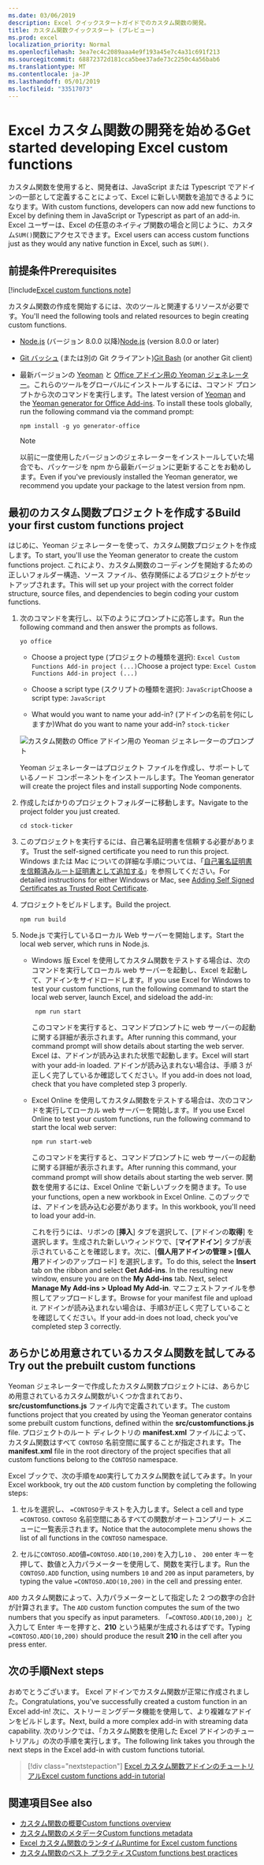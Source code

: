 ```yaml
---
ms.date: 03/06/2019
description: Excel クイックスタートガイドでのカスタム関数の開発。
title: カスタム関数クイックスタート (プレビュー)
ms.prod: excel
localization_priority: Normal
ms.openlocfilehash: 3ea7ec4c2089aaa4e9f193a45e7c4a31c691f213
ms.sourcegitcommit: 68872372d181cca5bee37ade73c2250c4a56bab6
ms.translationtype: MT
ms.contentlocale: ja-JP
ms.lasthandoff: 05/01/2019
ms.locfileid: "33517073"
---
```

# <a name="get-started-developing-excel-custom-functions"></a><span data-ttu-id="294cc-103">Excel カスタム関数の開発を始める</span><span class="sxs-lookup"><span data-stu-id="294cc-103">Get started developing Excel custom functions</span></span>

<span data-ttu-id="294cc-104">カスタム関数を使用すると、開発者は、JavaScript または Typescript でアドインの一部として定義することによって、Excel に新しい関数を追加できるようになります。</span><span class="sxs-lookup"><span data-stu-id="294cc-104">With custom functions, developers can now add new functions to Excel by defining them in JavaScript or Typescript as part of an add-in.</span></span> <span data-ttu-id="294cc-105">Excel ユーザーは、Excel の任意のネイティブ関数の場合と同じように、カスタム`SUM()`関数にアクセスできます。</span><span class="sxs-lookup"><span data-stu-id="294cc-105">Excel users can access custom functions just as they would any native function in Excel, such as `SUM()`.</span></span>

## <a name="prerequisites"></a><span data-ttu-id="294cc-106">前提条件</span><span class="sxs-lookup"><span data-stu-id="294cc-106">Prerequisites</span></span>

[!include[Excel custom functions note](../includes/excel-custom-functions-note.md)]

<span data-ttu-id="294cc-107">カスタム関数の作成を開始するには、次のツールと関連するリソースが必要です。</span><span class="sxs-lookup"><span data-stu-id="294cc-107">You'll need the following tools and related resources to begin creating custom functions.</span></span>

- <span data-ttu-id="294cc-108">[Node.js](https://nodejs.org/en/) (バージョン 8.0.0 以降)</span><span class="sxs-lookup"><span data-stu-id="294cc-108">[Node.js](https://nodejs.org/en/) (version 8.0.0 or later)</span></span>

- <span data-ttu-id="294cc-109">[Git バッシュ](https://git-scm.com/downloads) (または別の Git クライアント)</span><span class="sxs-lookup"><span data-stu-id="294cc-109">[Git Bash](https://git-scm.com/downloads) (or another Git client)</span></span>

- <span data-ttu-id="294cc-110">最新バージョンの [Yeoman](https://yeoman.io/) と [Office アドイン用の Yeoman ジェネレーター](https://www.npmjs.com/package/generator-office)。これらのツールをグローバルにインストールするには、コマンド プロンプトから次のコマンドを実行します。</span><span class="sxs-lookup"><span data-stu-id="294cc-110">The latest version of [Yeoman](https://yeoman.io/) and the [Yeoman generator for Office Add-ins](https://www.npmjs.com/package/generator-office). To install these tools globally, run the following command via the command prompt:</span></span>

    ```command&nbsp;line
    npm install -g yo generator-office
    ```

    > [!NOTE]
    > <span data-ttu-id="294cc-111">以前に一度使用したバージョンのジェネレーターをインストールしていた場合でも、パッケージを npm から最新バージョンに更新することをお勧めします。</span><span class="sxs-lookup"><span data-stu-id="294cc-111">Even if you've previously installed the Yeoman generator, we recommend you update your package to the latest version from npm.</span></span>

## <a name="build-your-first-custom-functions-project"></a><span data-ttu-id="294cc-112">最初のカスタム関数プロジェクトを作成する</span><span class="sxs-lookup"><span data-stu-id="294cc-112">Build your first custom functions project</span></span>

<span data-ttu-id="294cc-113">はじめに、Yeoman ジェネレーターを使って、カスタム関数プロジェクトを作成します。</span><span class="sxs-lookup"><span data-stu-id="294cc-113">To start, you'll use the Yeoman generator to create the custom functions project.</span></span> <span data-ttu-id="294cc-114">これにより、カスタム関数のコーディングを開始するための正しいフォルダー構造、ソース ファイル、依存関係によるプロジェクトがセットアップされます。</span><span class="sxs-lookup"><span data-stu-id="294cc-114">This will set up your project with the correct folder structure, source files, and dependencies to begin coding your custom functions.</span></span>

1. <span data-ttu-id="294cc-115">次のコマンドを実行し、以下のようにプロンプトに応答します。</span><span class="sxs-lookup"><span data-stu-id="294cc-115">Run the following command and then answer the prompts as follows.</span></span>

    ```command&nbsp;line
    yo office
    ```

    - <span data-ttu-id="294cc-116">Choose a project type (プロジェクトの種類を選択): `Excel Custom Functions Add-in project (...)`</span><span class="sxs-lookup"><span data-stu-id="294cc-116">Choose a project type: `Excel Custom Functions Add-in project (...)`</span></span>

    - <span data-ttu-id="294cc-117">Choose a script type (スクリプトの種類を選択): `JavaScript`</span><span class="sxs-lookup"><span data-stu-id="294cc-117">Choose a script type: `JavaScript`</span></span>

    - <span data-ttu-id="294cc-118">What would you want to name your add-in? (アドインの名前を何にしますか)</span><span class="sxs-lookup"><span data-stu-id="294cc-118">What do you want to name your add-in?</span></span> `stock-ticker`

    ![カスタム関数の Office アドイン用の Yeoman ジェネレーターのプロンプト](../images/12-10-fork-cf-pic.jpg)

    <span data-ttu-id="294cc-120">Yeoman ジェネレーターはプロジェクト ファイルを作成し、サポートしているノード コンポーネントをインストールします。</span><span class="sxs-lookup"><span data-stu-id="294cc-120">The Yeoman generator will create the project files and install supporting Node components.</span></span>

2. <span data-ttu-id="294cc-121">作成したばかりのプロジェクトフォルダーに移動します。</span><span class="sxs-lookup"><span data-stu-id="294cc-121">Navigate to the project folder you just created.</span></span>

    ```command&nbsp;line
    cd stock-ticker
    ```

3. <span data-ttu-id="294cc-122">このプロジェクトを実行するには、自己署名証明書を信頼する必要があります。</span><span class="sxs-lookup"><span data-stu-id="294cc-122">Trust the self-signed certificate you need to run this project.</span></span> <span data-ttu-id="294cc-123">Windows または Mac についての詳細な手順については、「[自己署名証明書を信頼済みルート証明書として追加する](https://github.com/OfficeDev/generator-office/blob/master/src/docs/ssl.md)」を参照してください。</span><span class="sxs-lookup"><span data-stu-id="294cc-123">For detailed instructions for either Windows or Mac, see [Adding Self Signed Certificates as Trusted Root Certificate](https://github.com/OfficeDev/generator-office/blob/master/src/docs/ssl.md).</span></span>  

4. <span data-ttu-id="294cc-124">プロジェクトをビルドします。</span><span class="sxs-lookup"><span data-stu-id="294cc-124">Build the project.</span></span>

    ```command&nbsp;line
    npm run build
    ```

5. <span data-ttu-id="294cc-125">Node.js で実行しているローカル Web サーバーを開始します。</span><span class="sxs-lookup"><span data-stu-id="294cc-125">Start the local web server, which runs in Node.js.</span></span>

    - <span data-ttu-id="294cc-126">Windows 版 Excel を使用してカスタム関数をテストする場合は、次のコマンドを実行してローカル web サーバーを起動し、Excel を起動して、アドインをサイドロードします。</span><span class="sxs-lookup"><span data-stu-id="294cc-126">If you use Excel for Windows to test your custom functions, run the following command to start the local web server, launch Excel, and sideload the add-in:</span></span>

        ```command&nbsp;line
         npm run start
        ```
        <span data-ttu-id="294cc-127">このコマンドを実行すると、コマンドプロンプトに web サーバーの起動に関する詳細が表示されます。</span><span class="sxs-lookup"><span data-stu-id="294cc-127">After running this command, your command prompt will show details about starting the web server.</span></span> <span data-ttu-id="294cc-128">Excel は、アドインが読み込まれた状態で起動します。</span><span class="sxs-lookup"><span data-stu-id="294cc-128">Excel will start with your add-in loaded.</span></span> <span data-ttu-id="294cc-129">アドインが読み込まれない場合は、手順 3 が正しく完了しているか確認してください。</span><span class="sxs-lookup"><span data-stu-id="294cc-129">If you add-in does not load, check that you have completed step 3 properly.</span></span>

    - <span data-ttu-id="294cc-130">Excel Online を使用してカスタム関数をテストする場合は、次のコマンドを実行してローカル web サーバーを開始します。</span><span class="sxs-lookup"><span data-stu-id="294cc-130">If you use Excel Online to test your custom functions, run the following command to start the local web server:</span></span>

        ```command&nbsp;line
        npm run start-web
        ```

         <span data-ttu-id="294cc-131">このコマンドを実行すると、コマンドプロンプトに web サーバーの起動に関する詳細が表示されます。</span><span class="sxs-lookup"><span data-stu-id="294cc-131">After running this command, your command prompt will show details about starting the web server.</span></span> <span data-ttu-id="294cc-132">関数を使用するには、Excel Online で新しいブックを開きます。</span><span class="sxs-lookup"><span data-stu-id="294cc-132">To use your functions, open a new workbook in Excel Online.</span></span> <span data-ttu-id="294cc-133">このブックでは、アドインを読み込む必要があります。</span><span class="sxs-lookup"><span data-stu-id="294cc-133">In this workbook, you'll need to load your add-in.</span></span> 

        <span data-ttu-id="294cc-134">これを行うには、リボンの [**挿入**] タブを選択して、[アドインの**取得**] を選択します。生成された新しいウィンドウで、[**マイアドイン**] タブが表示されていることを確認します。次に、[**個人用アドインの管理 > [個人用**アドインのアップロード] を選択します。</span><span class="sxs-lookup"><span data-stu-id="294cc-134">To do this, select the **Insert** tab on the ribbon and select **Get Add-ins**. In the resulting new window, ensure you are on the **My Add-ins** tab. Next, select **Manage My Add-ins > Upload My Add-in**.</span></span> <span data-ttu-id="294cc-135">マニフェストファイルを参照してアップロードします。</span><span class="sxs-lookup"><span data-stu-id="294cc-135">Browse for your manifest file and upload it.</span></span> <span data-ttu-id="294cc-136">アドインが読み込まれない場合は、手順3が正しく完了していることを確認してください。</span><span class="sxs-lookup"><span data-stu-id="294cc-136">If your add-in does not load, check you've completed step 3 correctly.</span></span>

## <a name="try-out-the-prebuilt-custom-functions"></a><span data-ttu-id="294cc-137">あらかじめ用意されているカスタム関数を試してみる</span><span class="sxs-lookup"><span data-stu-id="294cc-137">Try out the prebuilt custom functions</span></span>

<span data-ttu-id="294cc-138">Yeoman ジェネレーターで作成したカスタム関数プロジェクトには、あらかじめ用意されているカスタム関数がいくつか含まれており、**src/customfunctions.js** ファイル内で定義されています。</span><span class="sxs-lookup"><span data-stu-id="294cc-138">The custom functions project that you created by using the Yeoman generator contains some prebuilt custom functions, defined within the **src/customfunctions.js** file.</span></span> <span data-ttu-id="294cc-139">プロジェクトのルート ディレクトリの **manifest.xml** ファイルによって、カスタム関数はすべて `CONTOSO` 名前空間に属することが指定されます。</span><span class="sxs-lookup"><span data-stu-id="294cc-139">The **manifest.xml** file in the root directory of the project specifies that all custom functions belong to the `CONTOSO` namespace.</span></span>

<span data-ttu-id="294cc-140">Excel ブックで、次の手順を`ADD`実行してカスタム関数を試してみます。</span><span class="sxs-lookup"><span data-stu-id="294cc-140">In your Excel workbook, try out the `ADD` custom function by completing the following steps:</span></span>

1. <span data-ttu-id="294cc-141">セルを選択し、 `=CONTOSO`テキストを入力します。</span><span class="sxs-lookup"><span data-stu-id="294cc-141">Select a cell and type `=CONTOSO`.</span></span> <span data-ttu-id="294cc-142">`CONTOSO` 名前空間にあるすべての関数がオートコンプリート メニューに一覧表示されます。</span><span class="sxs-lookup"><span data-stu-id="294cc-142">Notice that the autocomplete menu shows the list of all functions in the `CONTOSO` namespace.</span></span>

2. <span data-ttu-id="294cc-143">セルに`CONTOSO.ADD`値`=CONTOSO.ADD(10,200)`を入力し`10` 、 `200` enter キーを押して、数値と入力パラメーターを使用して、関数を実行します。</span><span class="sxs-lookup"><span data-stu-id="294cc-143">Run the `CONTOSO.ADD` function, using numbers `10` and `200` as input parameters, by typing the value `=CONTOSO.ADD(10,200)` in the cell and pressing enter.</span></span>

<span data-ttu-id="294cc-144">`ADD` カスタム関数によって、入力パラメーターとして指定した 2 つの数字の合計が計算されます。</span><span class="sxs-lookup"><span data-stu-id="294cc-144">The `ADD` custom function computes the sum of the two numbers that you specify as input parameters.</span></span> <span data-ttu-id="294cc-145">「`=CONTOSO.ADD(10,200)`」と入力して Enter キーを押すと、**210** という結果が生成されるはずです。</span><span class="sxs-lookup"><span data-stu-id="294cc-145">Typing `=CONTOSO.ADD(10,200)` should produce the result **210** in the cell after you press enter.</span></span>

## <a name="next-steps"></a><span data-ttu-id="294cc-146">次の手順</span><span class="sxs-lookup"><span data-stu-id="294cc-146">Next steps</span></span>

<span data-ttu-id="294cc-147">おめでとうございます。 Excel アドインでカスタム関数が正常に作成されました。</span><span class="sxs-lookup"><span data-stu-id="294cc-147">Congratulations, you've successfully created a custom function in an Excel add-in!</span></span> <span data-ttu-id="294cc-148">次に、ストリーミングデータ機能を使用して、より複雑なアドインをビルドします。</span><span class="sxs-lookup"><span data-stu-id="294cc-148">Next, build a more complex add-in with streaming data capability.</span></span> <span data-ttu-id="294cc-149">次のリンクでは、「カスタム関数を使用した Excel アドインのチュートリアル」の次の手順を実行します。</span><span class="sxs-lookup"><span data-stu-id="294cc-149">The following link takes you through the next steps in the Excel add-in with custom functions tutorial.</span></span>

> [!div class="nextstepaction"]
> [<span data-ttu-id="294cc-150">Excel カスタム関数アドインのチュートリアル</span><span class="sxs-lookup"><span data-stu-id="294cc-150">Excel custom functions add-in tutorial</span></span>](../tutorials/excel-tutorial-create-custom-functions.md#create-a-custom-function-that-requests-data-from-the-web
)

## <a name="see-also"></a><span data-ttu-id="294cc-151">関連項目</span><span class="sxs-lookup"><span data-stu-id="294cc-151">See also</span></span>

* [<span data-ttu-id="294cc-152">カスタム関数の概要</span><span class="sxs-lookup"><span data-stu-id="294cc-152">Custom functions overview</span></span>](../excel/custom-functions-overview.md)
* [<span data-ttu-id="294cc-153">カスタム関数のメタデータ</span><span class="sxs-lookup"><span data-stu-id="294cc-153">Custom functions metadata</span></span>](../excel/custom-functions-json.md)
* [<span data-ttu-id="294cc-154">Excel カスタム関数のランタイム</span><span class="sxs-lookup"><span data-stu-id="294cc-154">Runtime for Excel custom functions</span></span>](../excel/custom-functions-runtime.md)
* [<span data-ttu-id="294cc-155">カスタム関数のベスト プラクティス</span><span class="sxs-lookup"><span data-stu-id="294cc-155">Custom functions best practices</span></span>](../excel/custom-functions-best-practices.md)

